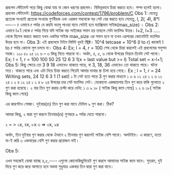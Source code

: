 প্রবলেম স্টেটমেন্ট পড়ে কিছু বোঝা যায় না কোন ধরণের প্রবলেম। বিভিন্নভাবে চিন্তা করতে হবে। সল্ভ হলেই হলো।
প্রবলেম স্টেটমেন্ট: https://codeforces.com/contest/1796/problem/C
Obs 1: যেহেতু প্রত্যেক সংখ্যাই প্রত্যেক সংখ্যার গুণনীয়ক এবং এরকম সবথেকে বড় সেট বের করতে হবে সেহেতু, l, 2*l, 4*l, 8\*l —--- r এভাবে r পর্যন্ত যে কয়টা ভ্যালু পাওয়া যাবে সেটাই হবে ম্যাক্সিমাম সাইজ(max_size) ।
Obs 2:
এভাবে l+1 থেকে r পর্যন্ত গিয়ে যদি সাইজ বড় সাইজের সমান হয় তাহলে সেটা ভ্যালিড উত্তর। l+2, l+3 ….. থেকে হিসেব করতে করতে যখন একটার সাইজ max_size এর সমান হবে না তখন এরপরের কোনোটাই ভ্যালিড উত্তর হবে না।
Obs 3: এই প্রবলেমে টাইম লিমিট খুবই স্ট্রিক্ট। 10^4 tetcase + 10^6 (l to r)
কাজেই l to r পর্যন্ত কোনো লুপ চলবে না।
Obs 4:
Ex; l = 4, r = 100
শেষ থেকে চিন্তা করলেই এই প্রবলেমের সলুশন সহজ।
১০০ ৫০ ২৫ ১২ ৬ – ৩ কিন্তু নিতে পারবো না।
অর্থাৎ, ৪, ৫, ৬ থেকে উপরের নিয়মে তিনটা সেট পাবো।
Ex;
l = 1, r = 100
100 50 25 12 6 3 1(x = last value but >= l)
Total set = x-l+1;
Obs 5:
কিছু ক্ষেত্রে তো 3 9 18 এভাবেও থাকতে পারে, বা 3, 18, 36 এভাবেও তো থাকতে পারে।
ঘটনা সত্য। থাকতে পারে এবং এটা নিয়ে চিন্তা করতে গিয়েই আমার মাথার স্ক্র ঢিলা হয়ে গেছে।
Ex ;
l = 1, r = 24
Writing sets,
24 12 6 3 1 (1 set)
১ টা সেট হতে পারে 3 গুণ করার মাধ্যমে
১ ৩ ৬ ১২ ২৪
১ ২ ৬ ১২ ২৪
১ ২ ৪ ১২ ২৪
১ ২ ৪ ৮ ২৪
উপরের চার সেট ভ্যালিড সেট। যেকোনো একজায়গায় তিন গুণ করে বাকি গুলোতে ২ গুণ করা হয়েছে।
২ বার তিন গুণ করার চেস্টা করে দেখি:
১ ৩ ৯ ১৮ ( সাইজ কিন্তু কমে গেছে)
১ ২ ৬ ১৮( সাইজ কিন্তু কমে গেছে)

এর কারণটাও সোজা। দুইবার(n) তিন গুণ করা মানে টোটাল ৯ গুণ করা। ঠিক?

আমরা কিন্তু, ২ দ্বারা গুণ করলে তিনবার(n) গুণকরে ৯ পর্যন্ত যেতে পারবো।

২ = > ২x, ৪x, ৮x
৩ => ৩x, ৯x

অর্থাৎ, তিন দুইবার গুণ করার থেকে ঐখানে ২ তিনবার গুণ করলেই সাইজ বেশি পাবো। অলটাইম।
এ কারণে, যতো যা-ই করি ৩ একবারের বেশি গুণ করার প্রয়োজন নাই।

Obs 5:

এখন সহজেই বোঝা যাচ্ছে ৪,৫,---- এগুলো কোনোকিছুদিয়েই গুণ করলে আমাদের সাইজ কমে যাবে।
সুতরাং, দুই দিয়ে গুণ করে করে আগাতে হবে অথবা শুধুমাত্র একবার তিন দ্বারা গুণ করা যাবে।
